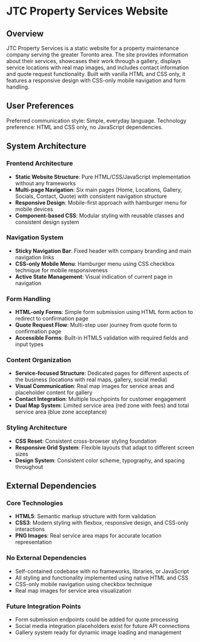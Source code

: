 # JTC Property Services Website

## Overview

JTC Property Services is a static website for a property maintenance company serving the greater Toronto area. The site provides information about their services, showcases their work through a gallery, displays service locations with real map images, and includes contact information and quote request functionality. Built with vanilla HTML and CSS only, it features a responsive design with CSS-only mobile navigation and form handling.

## User Preferences

Preferred communication style: Simple, everyday language.
Technology preference: HTML and CSS only, no JavaScript dependencies.

## System Architecture

### Frontend Architecture
- **Static Website Structure**: Pure HTML/CSS/JavaScript implementation without any frameworks
- **Multi-page Navigation**: Six main pages (Home, Locations, Gallery, Socials, Contact, Quote) with consistent navigation structure
- **Responsive Design**: Mobile-first approach with hamburger menu for mobile devices
- **Component-based CSS**: Modular styling with reusable classes and consistent design system

### Navigation System
- **Sticky Navigation Bar**: Fixed header with company branding and main navigation links
- **CSS-only Mobile Menu**: Hamburger menu using CSS checkbox technique for mobile responsiveness
- **Active State Management**: Visual indication of current page in navigation

### Form Handling
- **HTML-only Forms**: Simple form submission using HTML form action to redirect to confirmation page
- **Quote Request Flow**: Multi-step user journey from quote form to confirmation page
- **Accessible Forms**: Built-in HTML5 validation with required fields and input types

### Content Organization
- **Service-focused Structure**: Dedicated pages for different aspects of the business (locations with real maps, gallery, social media)
- **Visual Communication**: Real map images for service areas and placeholder content for gallery
- **Contact Integration**: Multiple touchpoints for customer engagement
- **Dual Map System**: Limited service area (red zone with fees) and total service area (blue zone acceptance)

### Styling Architecture
- **CSS Reset**: Consistent cross-browser styling foundation
- **Responsive Grid System**: Flexible layouts that adapt to different screen sizes
- **Design System**: Consistent color scheme, typography, and spacing throughout

## External Dependencies

### Core Technologies
- **HTML5**: Semantic markup structure with form validation
- **CSS3**: Modern styling with flexbox, responsive design, and CSS-only interactions
- **PNG Images**: Real service area maps for accurate location representation

### No External Dependencies
- Self-contained codebase with no frameworks, libraries, or JavaScript
- All styling and functionality implemented using native HTML and CSS
- CSS-only mobile navigation using checkbox technique
- Real map images for service area visualization

### Future Integration Points
- Form submission endpoints could be added for quote processing
- Social media integration placeholders exist for future API connections
- Gallery system ready for dynamic image loading and management